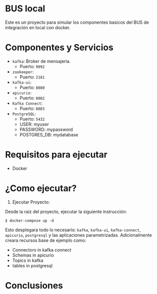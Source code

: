 # BUS local

Este es un proyecto para simular los componentes basicos del BUS de integración en local con docker.

# Componentes y Servicios

* `kafka`: Broker de mensajeria.
  - Puerto: `9092`
* `zookeeper`: 
  - Puerto: `2181`
* `kafka-ui`: 
  - Puerto: `8080`
* `apicurio`: 
  - Puerto: `8082`
* `Kafka Connect`: 
  - Puerto: `8083`
* `PostgreSQL`: 
  - Puerto: `5432`
  - USER: myuser
  - PASSWORD: mypassword
  - POSTGRES_DB: mydatabase

# Requisitos para ejecutar

* Docker

# ¿Como ejecutar?

1. Ejecutar Proyecto:

Desde la raiz del proyecto, ejecutar la siguiente instrucción:

```
$ docker-compose up -d

```
Esto desplegara todo lo necesario: `kafka`, `kafka-ui`, `kafka-connect`, `apicurio`, `postgresql` y las aplicaciones parametrizadas. Adicionalmente creara recursos base de ejemplo como:

* Connectors in kafka connect
* Schemas in apicurio
* Topics in kafka
* tables in postgresql

# Conclusiones
